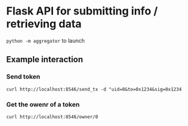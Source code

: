 # Flask API for submitting info / retrieving data

`python -m aggregator` to launch

## Example interaction

### Send token
`curl http://localhost:8546/send_tx -d "uid=0&to=0x1234&sig=0x1234`

### Get the owenr of a token
`curl http://localhost:8546/owner/0`


